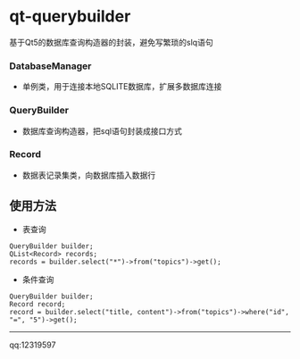 # qt-querybuilder
基于Qt5的数据库查询构造器的封装，避免写繁琐的slq语句

### DatabaseManager
* 单例类，用于连接本地SQLITE数据库，扩展多数据库连接

### QueryBuilder
* 数据库查询构造器，把sql语句封装成接口方式

### Record
* 数据表记录集类，向数据库插入数据行

## 使用方法
* 表查询
```
QueryBuilder builder;
QList<Record> records;
records = builder.select("*")->from("topics")->get();
```

* 条件查询
```
QueryBuilder builder;
Record record;
record = builder.select("title, content")->from("topics")->where("id", "=", "5")->get();
```


------------
qq:12319597
